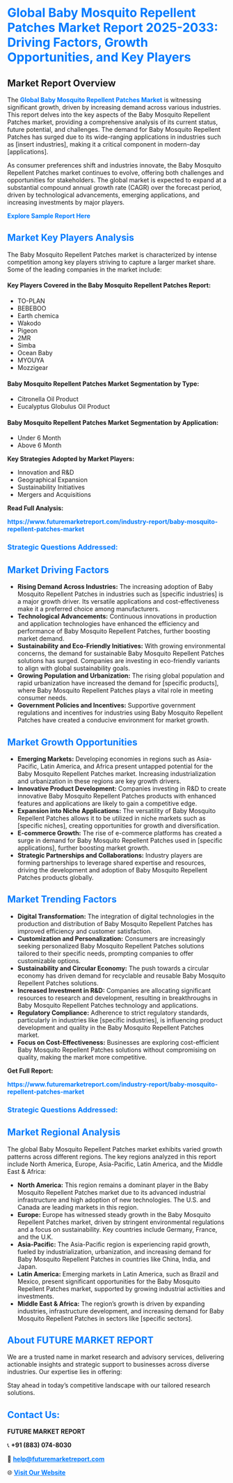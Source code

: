 <h1 style="color: #007BFF;">Global Baby Mosquito Repellent Patches Market Report 2025-2033: Driving Factors, Growth Opportunities, and Key Players</h1>

<section id="overview">
<h2>Market Report Overview</h2>
<p>The <a href="https://www.futuremarketreport.com/industry-report/baby-mosquito-repellent-patches-market" style="color: #007BFF; text-decoration: none;"><strong>Global Baby Mosquito Repellent Patches Market</strong></a> is witnessing significant growth, driven by increasing demand across various industries. This report delves into the key aspects of the Baby Mosquito Repellent Patches market, providing a comprehensive analysis of its current status, future potential, and challenges. The demand for Baby Mosquito Repellent Patches has surged due to its wide-ranging applications in industries such as [insert industries], making it a critical component in modern-day [applications].</p>
<p>As consumer preferences shift and industries innovate, the Baby Mosquito Repellent Patches market continues to evolve, offering both challenges and opportunities for stakeholders. The global market is expected to expand at a substantial compound annual growth rate (CAGR) over the forecast period, driven by technological advancements, emerging applications, and increasing investments by major players.</p>
</section>

<section id="overview">
<p><a href="https://www.futuremarketreport.com/request-sample/reportId=107050" style="color: #007BFF; text-decoration: none;"><strong>Explore Sample Report Here</strong></a></p>
</section>

<section id="key-players">
<h2 style="color: #007BFF;">Market Key Players Analysis</h2>
<p>The Baby Mosquito Repellent Patches market is characterized by intense competition among key players striving to capture a larger market share. Some of the leading companies in the market include:</p>
<h4>Key Players Covered in the Baby Mosquito Repellent Patches Report:</h4>
<ul><li>TO-PLAN</li><li>BEBEBOO</li><li>Earth chemica</li><li>Wakodo</li><li>Pigeon</li><li>2MR</li><li>Simba</li><li>Ocean Baby</li><li>MYOUYA</li><li>Mozzigear</li></ul>
<h4>Baby Mosquito Repellent Patches Market Segmentation by Type:</h4>
<ul><li>Citronella Oil Product</li><li>Eucalyptus Globulus Oil Product</li></ul>

<h4>Baby Mosquito Repellent Patches Market Segmentation by Application:</h4>
<ul><li>Under 6 Month</li><li>Above 6 Month</li></ul>
<p><strong>Key Strategies Adopted by Market Players:</strong></p>
<ul>
<li>Innovation and R&D</li>
<li>Geographical Expansion</li>
<li>Sustainability Initiatives</li>
<li>Mergers and Acquisitions</li>
</ul>
</section>

<section>
<p><strong>Read Full Analysis: </strong></p><a href="https://www.futuremarketreport.com/industry-report/baby-mosquito-repellent-patches-market" style="color: #007BFF; text-decoration: none;"><strong>https://www.futuremarketreport.com/industry-report/baby-mosquito-repellent-patches-market</strong></a>
<h3 style="color: #007BFF;">Strategic Questions Addressed:</h3>
</section>

<section id="driving-factors">
<h2 style="color: #007BFF;">Market Driving Factors</h2>
<ul>
<li><strong>Rising Demand Across Industries:</strong> The increasing adoption of Baby Mosquito Repellent Patches in industries such as [specific industries] is a major growth driver. Its versatile applications and cost-effectiveness make it a preferred choice among manufacturers.</li>
<li><strong>Technological Advancements:</strong> Continuous innovations in production and application technologies have enhanced the efficiency and performance of Baby Mosquito Repellent Patches, further boosting market demand.</li>
<li><strong>Sustainability and Eco-Friendly Initiatives:</strong> With growing environmental concerns, the demand for sustainable Baby Mosquito Repellent Patches solutions has surged. Companies are investing in eco-friendly variants to align with global sustainability goals.</li>
<li><strong>Growing Population and Urbanization:</strong> The rising global population and rapid urbanization have increased the demand for [specific products], where Baby Mosquito Repellent Patches plays a vital role in meeting consumer needs.</li>
<li><strong>Government Policies and Incentives:</strong> Supportive government regulations and incentives for industries using Baby Mosquito Repellent Patches have created a conducive environment for market growth.</li>
</ul>
</section>

<section id="growth-opportunities">
<h2 style="color: #007BFF;">Market Growth Opportunities</h2>
<ul>
<li><strong>Emerging Markets:</strong> Developing economies in regions such as Asia-Pacific, Latin America, and Africa present untapped potential for the Baby Mosquito Repellent Patches market. Increasing industrialization and urbanization in these regions are key growth drivers.</li>
<li><strong>Innovative Product Development:</strong> Companies investing in R&D to create innovative Baby Mosquito Repellent Patches products with enhanced features and applications are likely to gain a competitive edge.</li>
<li><strong>Expansion into Niche Applications:</strong> The versatility of Baby Mosquito Repellent Patches allows it to be utilized in niche markets such as [specific niches], creating opportunities for growth and diversification.</li>
<li><strong>E-commerce Growth:</strong> The rise of e-commerce platforms has created a surge in demand for Baby Mosquito Repellent Patches used in [specific applications], further boosting market growth.</li>
<li><strong>Strategic Partnerships and Collaborations:</strong> Industry players are forming partnerships to leverage shared expertise and resources, driving the development and adoption of Baby Mosquito Repellent Patches products globally.</li>
</ul>
</section>

<section id="trending-factors">
<h2 style="color: #007BFF;">Market Trending Factors</h2>
<ul>
<li><strong>Digital Transformation:</strong> The integration of digital technologies in the production and distribution of Baby Mosquito Repellent Patches has improved efficiency and customer satisfaction.</li>
<li><strong>Customization and Personalization:</strong> Consumers are increasingly seeking personalized Baby Mosquito Repellent Patches solutions tailored to their specific needs, prompting companies to offer customizable options.</li>
<li><strong>Sustainability and Circular Economy:</strong> The push towards a circular economy has driven demand for recyclable and reusable Baby Mosquito Repellent Patches solutions.</li>
<li><strong>Increased Investment in R&D:</strong> Companies are allocating significant resources to research and development, resulting in breakthroughs in Baby Mosquito Repellent Patches technology and applications.</li>
<li><strong>Regulatory Compliance:</strong> Adherence to strict regulatory standards, particularly in industries like [specific industries], is influencing product development and quality in the Baby Mosquito Repellent Patches market.</li>
<li><strong>Focus on Cost-Effectiveness:</strong> Businesses are exploring cost-efficient Baby Mosquito Repellent Patches solutions without compromising on quality, making the market more competitive.</li>
</ul>
</section>

<section>
<p><strong>Get Full Report: </strong></p><a href="https://www.futuremarketreport.com/industry-report/baby-mosquito-repellent-patches-market" style="color: #007BFF; text-decoration: none;"><strong>https://www.futuremarketreport.com/industry-report/baby-mosquito-repellent-patches-market</strong></a>
<h3 style="color: #007BFF;">Strategic Questions Addressed:</h3>
</section>


<section id="regional-analysis">
<h2 style="color: #007BFF;">Market Regional Analysis</h2>
<p>The global Baby Mosquito Repellent Patches market exhibits varied growth patterns across different regions. The key regions analyzed in this report include North America, Europe, Asia-Pacific, Latin America, and the Middle East & Africa:</p>
<ul>
<li><strong>North America:</strong> This region remains a dominant player in the Baby Mosquito Repellent Patches market due to its advanced industrial infrastructure and high adoption of new technologies. The U.S. and Canada are leading markets in this region.</li>
<li><strong>Europe:</strong> Europe has witnessed steady growth in the Baby Mosquito Repellent Patches market, driven by stringent environmental regulations and a focus on sustainability. Key countries include Germany, France, and the U.K.</li>
<li><strong>Asia-Pacific:</strong> The Asia-Pacific region is experiencing rapid growth, fueled by industrialization, urbanization, and increasing demand for Baby Mosquito Repellent Patches in countries like China, India, and Japan.</li>
<li><strong>Latin America:</strong> Emerging markets in Latin America, such as Brazil and Mexico, present significant opportunities for the Baby Mosquito Repellent Patches market, supported by growing industrial activities and investments.</li>
<li><strong>Middle East & Africa:</strong> The region’s growth is driven by expanding industries, infrastructure development, and increasing demand for Baby Mosquito Repellent Patches in sectors like [specific sectors].</li>
</ul>
</section>

<footer>
<h2 style="color: #007BFF;">About FUTURE MARKET REPORT</h2>
<p>We are a trusted name in market research and advisory services, delivering actionable insights and strategic support to businesses across diverse industries. Our expertise lies in offering:</p>

<p>Stay ahead in today’s competitive landscape with our tailored research solutions.</p>

<h2 style="color: #007BFF;">Contact Us:</h2>
<p><strong>FUTURE MARKET REPORT</strong></p>
<p>📞 <strong>+91 (883) 074-8030</strong></p>
<p>📧 <strong><a href="mailto:help@futuremarketreport.com" style="color: #007BFF;">help@futuremarketreport.com</a></strong></p>
<p>🌐 <strong><a href="https://www.futuremarketreport.com/" style="color: #007BFF;">Visit Our Website</a></strong></p>
</footer>